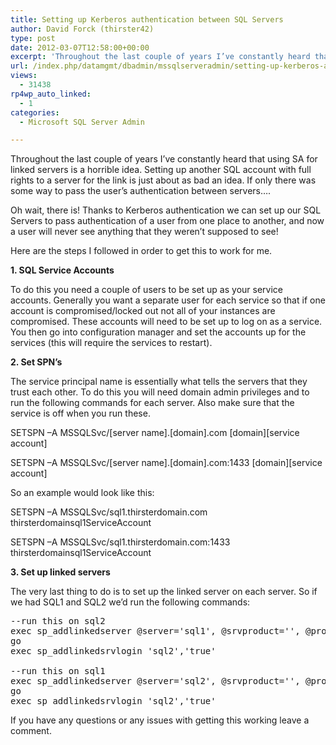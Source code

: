 ```yaml
---
title: Setting up Kerberos authentication between SQL Servers
author: David Forck (thirster42)
type: post
date: 2012-03-07T12:58:00+00:00
excerpt: 'Throughout the last couple of years I’ve constantly heard that using SA for linked servers is a horrible idea.  Setting up another SQL account with full rights to a server for the link is just about as bad an idea.  If only there was some way to pass th&hellip;'
url: /index.php/datamgmt/dbadmin/mssqlserveradmin/setting-up-kerberos-authentication-between/
views:
  - 31438
rp4wp_auto_linked:
  - 1
categories:
  - Microsoft SQL Server Admin

---
```

Throughout the last couple of years I’ve constantly heard that using SA for linked servers is a horrible idea. Setting up another SQL account with full rights to a server for the link is just about as bad an idea. If only there was some way to pass the user’s authentication between servers….

Oh wait, there is! Thanks to Kerberos authentication we can set up our SQL Servers to pass authentication of a user from one place to another, and now a user will never see anything that they weren’t supposed to see!

Here are the steps I followed in order to get this to work for me.

**1. SQL Service Accounts**
  
To do this you need a couple of users to be set up as your service accounts. Generally you want a separate user for each service so that if one account is compromised/locked out not all of your instances are compromised. These accounts will need to be set up to log on as a service. You then go into configuration manager and set the accounts up for the services (this will require the services to restart).

**2. Set SPN’s**
  
The service principal name is essentially what tells the servers that they trust each other. To do this you will need domain admin privileges and to run the following commands for each server. Also make sure that the service is off when you run these.

SETSPN –A MSSQLSvc/\[server name].[domain].com [domain\]\[service account\]
  
SETSPN –A MSSQLSvc/\[server name].[domain].com:1433 [domain\]\[service account\]

So an example would look like this:
  
SETSPN –A MSSQLSvc/sql1.thirsterdomain.com thirsterdomainsql1ServiceAccount
  
SETSPN –A MSSQLSvc/sql1.thirsterdomain.com:1433 thirsterdomainsql1ServiceAccount

**3. Set up linked servers**
  
The very last thing to do is to set up the linked server on each server. So if we had SQL1 and SQL2 we’d run the following commands:

<pre>--run this on sql2
exec sp_addlinkedserver @server='sql1', @srvproduct='', @provider='SQLNCLI',  @provstr='Integrated Security=SSPI'
go
exec sp_addlinkedsrvlogin 'sql2','true'

--run this on sql1
exec sp_addlinkedserver @server='sql2', @srvproduct='', @provider='SQLNCLI',  @provstr='Integrated Security=SSPI'
go
exec sp_addlinkedsrvlogin 'sql2','true'</pre>

If you have any questions or any issues with getting this working leave a comment.